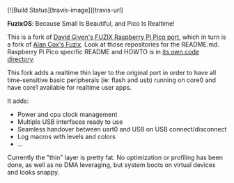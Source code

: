 [![Build Status][travis-image]][travis-url]

**FuzixOS**: Because Small Is Beautiful, and Pico Is Realtime!

This is a fork of [David Given's FUZIX Raspberry Pi Pico port](https://github.com/davidgiven/FUZIX), which in turn is a fork of [Alan Cox's Fuzix](https://github.com/EtchedPixels/FUZIX).
Look at those repositories for the README.md. Raspberry Pi Pico specific README and HOWTO is in [its own code directory](https://github.com/mfp20/FUZIX/tree/rpipico/Kernel/platform-rpipico_rt).

This fork adds a realtime thin layer to the original port in order to have all time-sensitive basic peripherals (ie: flash and usb) running on core0 and have core1 available for realtime user apps.

It adds:
* Power and cpu clock management
* Multiple USB interfaces ready to use
* Seamless handover between uart0 and USB on USB connect/disconnect
* Log macros with levels and colors
* ...

Currently the "thin" layer is pretty fat. No optimization or profiling has been done, as well as no DMA leveraging, but system boots on virtual devices and looks snappy.

